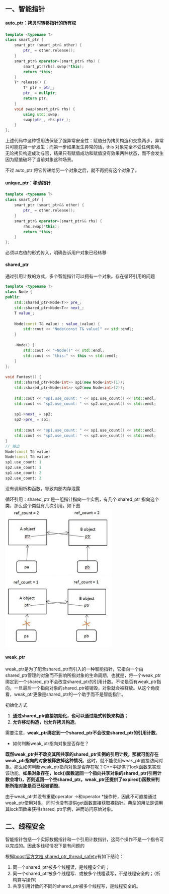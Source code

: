 ## 一、智能指针

#### auto_ptr：拷贝时转移指针的所有权

```c++
template <typename T>
class smart_ptr {
	smart_ptr (smart_ptr& other) {
		ptr_ = other.release();
	}
	smart_ptr& operator=(smart_ptr& rhs) {
		smart_ptr(rhs).swap(*this);
		return *this;
	}
	T* release() {
		T* ptr = ptr_;
		ptr_ = nullptr;
		return ptr;
	}
	void swap(smart_ptr& rhs) {
		using std::swap;
		swap(ptr_, rhs.ptr_);
	}
};
```

上述代码中这种惯用法保证了强异常安全性：赋值分为拷贝构造和交换两步，异常只可能在第一步发生；而第一步如果发生异常的话，this 对象完全不受任何影响。无论拷贝构造成功与否，结果只有赋值成功和赋值没有效果两种状态，而不会发生因为赋值破坏了当前对象这种场景。

不过 auto_ptr 将它传递给另一个对象之后，就不再拥有这个对象了。

#### unique_ptr：移动指针

```c++
template <typename T> 
class smart_ptr {
	smart_ptr (smart_ptr&& other) {
		ptr_ = other.release();
	}
	smart_ptr& operator=(smart_ptr&& rhs) {
		rhs.swap(*this);
		return *this;
	}
};
```

必须以右值的形式传入，明确告诉用户对象已经转移

#### shared_ptr

通过引用计数的方式，多个智能指针可以拥有一个对象。存在循环引用的问题

```c++
template <typename T>
class Node {
public:
    std::shared_ptr<Node<T>> pre_;
    std::shared_ptr<Node<T>> next_;
    T value_;

    Node(const T& value) : value_(value) {
        std::cout << "Node(const T& value)" << std::endl;
    }

    ~Node() {
        std::cout << "~Node()" << std::endl;
        std::cout << "this:" << this << std::endl;
    }
};

void Funtest() {
    std::shared_ptr<Node<int>> sp1(new Node<int>(1));
    std::shared_ptr<Node<int>> sp2(new Node<int>(2));

    std::cout << "sp1.use_count: " << sp1.use_count() << std::endl; 
    std::cout << "sp2.use_count: " << sp2.use_count() << std::endl; 

    sp1->next_ = sp2;
    sp2->pre_ = sp1;

    std::cout << "sp1.use_count: " << sp1.use_count() << std::endl;
    std::cout << "sp2.use_count: " << sp2.use_count() << std::endl;
}
// 输出
Node(const T& value)
Node(const T& value)
sp1.use_count: 1
sp2.use_count: 1
sp1.use_count: 2
sp2.use_count: 2
```

没有调用析构函数，导致内部内存泄露

循环引用：shared_ptr 是一组指针指向一个实例，有几个 shared_ptr 指向这个类，那么这个类就有几次引用。如下图
<img src="./image/shared_ptr1.png" style="zoom:33%;" />  <img src="./image/shared_ptr2.png" style="zoom:33%;" />

#### weak_ptr

weak_ptr是为了配合shared_ptr而引入的一种智能指针，它指向一个由shared_ptr管理的对象而不影响所指对象的生命周期，也就是，将一个weak_ptr绑定到一个shared_ptr不会改变shared_ptr的引用计数。不论是否有weak_ptr指向，一旦最后一个指向对象的shared_ptr被销毁，对象就会被释放。从这个角度看，weak_ptr更像是shared_ptr的一个助手而不是智能指针。

初始化方式

1. **通过shared_ptr直接初始化，也可以通过隐式转换来构造**；
2. **允许移动构造，也允许拷贝构造**。

需要注意，**weak_ptr绑定到一个shared_ptr不会改变shared_ptr的引用计数**。

- 如何判断weak_ptr指向对象是否存在？

**既然weak_ptr并不改变其所共享的shared_ptr实例的引用计数，那就可能存在weak_ptr指向的对象被释放掉这种情况**。这时，就不能使用weak_ptr直接访问对象。那么如何判断weak_ptr指向对象是否存在呢？C++中提供了lock函数来实现该功能。**如果对象存在，lock()函数返回一个指向共享对象的shared_ptr(引用计数会增1)，否则返回一个空shared_ptr。weak_ptr还提供了expired()函数来判断所指对象是否已经被销毁**。

由于weak_ptr并没有重载operator ->和operator *操作符，因此不可直接通过weak_ptr使用对象，同时也没有提供get函数直接获取裸指针。典型的用法是调用其lock函数来获得shared_ptr示例，进而访问原始对象。

## 二、线程安全

智能指针包括一个实际数据指针和一个引用计数指针，这两个操作不是一个指令可以完成的。因此多线程情况下是有问题的

根据[boost官方文档 shared_ptr_thread_safety](https://links.jianshu.com/go?to=https%3A%2F%2Fwww.boost.org%2Fdoc%2Flibs%2F1_73_0%2Flibs%2Fsmart_ptr%2Fdoc%2Fhtml%2Fsmart_ptr.html%23shared_ptr_thread_safety)有如下结论：

1. 同一个shared_ptr被多个线程读，是线程安全的；
2. 同一个shared_ptr被多个线程写、或被多个线程读写，不是线程安全的；（析构算写操作）
3. 共享引用计数的不同的shared_ptr被多个线程写，是线程安全的。





















